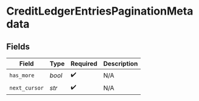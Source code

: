 # CreditLedgerEntriesPaginationMetadata


## Fields

| Field              | Type               | Required           | Description        |
| ------------------ | ------------------ | ------------------ | ------------------ |
| `has_more`         | *bool*             | :heavy_check_mark: | N/A                |
| `next_cursor`      | *str*              | :heavy_check_mark: | N/A                |